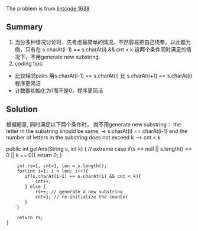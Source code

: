 The problem is from [lintcode 1638](https://www.lintcode.com/problem/least-substring/description?_from=ladder&&fromId=69) 

## Summary
1. 当分多种情况讨论时，先考虑最简单的情况。不然容易把自己绕晕。以此题为例，只有在 s.charAt(i-1) == s.charAt(i) && cnt < k 
这两个条件同时满足的情况下，不用generate new substring. 
2. coding tips:  
  * 比较相邻pairs 用s.charAt(i-1) == s.charAt(i) 比 s.charAt(i+1) == s.charAt(i) 程序更简洁  
  * 计数器初始化为1而不是0，程序更简洁


## Solution
根据题意, 同时满足以下两个条件时， 就不用generate new substring：
the letter in the substring should be same, -> s.charAt(i) == charAt(i-1)
and the number of letters in the substring does not exceed k --> cnt < k

public int getAns(String s, int k) {
       // extreme case 
        if(s == null || s.length() == 0 || k == 0){
            return 0;
        }

        int rs=1, cnt=1, len = s.length();
        for(int i=1; i < len; i++){
           if(s.charAt(i-1) == s.charAt(i) && cnt < k){
               cnt++;
           } else {
               rs++; // generate a new substring
               cnt=1; // re-initialize the counter
           }
        }

        return rs;
    }

